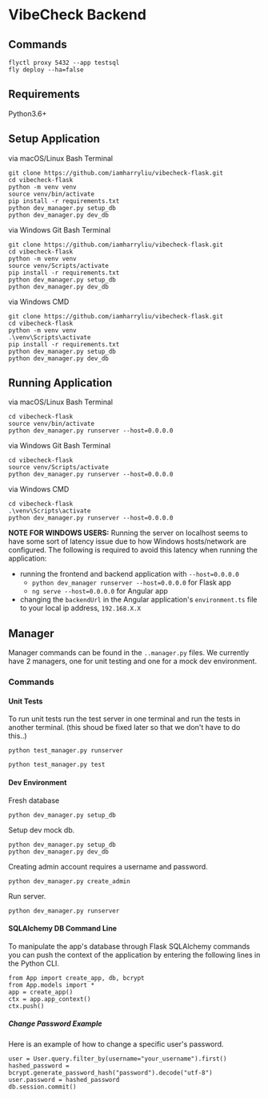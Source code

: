 # VibeCheck Backend

## Commands

```
flyctl proxy 5432 --app testsql
fly deploy --ha=false
```

## Requirements

Python3.6+

## Setup Application

via macOS/Linux Bash Terminal

```
git clone https://github.com/iamharryliu/vibecheck-flask.git
cd vibecheck-flask
python -m venv venv
source venv/bin/activate
pip install -r requirements.txt
python dev_manager.py setup_db
python dev_manager.py dev_db
```

via Windows Git Bash Terminal

```
git clone https://github.com/iamharryliu/vibecheck-flask.git
cd vibecheck-flask
python -m venv venv
source venv/Scripts/activate
pip install -r requirements.txt
python dev_manager.py setup_db
python dev_manager.py dev_db
```

via Windows CMD

```
git clone https://github.com/iamharryliu/vibecheck-flask.git
cd vibecheck-flask
python -m venv venv
.\venv\Scripts\activate
pip install -r requirements.txt
python dev_manager.py setup_db
python dev_manager.py dev_db
```

## Running Application

via macOS/Linux Bash Terminal

```
cd vibecheck-flask
source venv/bin/activate
python dev_manager.py runserver --host=0.0.0.0
```

via Windows Git Bash Terminal

```
cd vibecheck-flask
source venv/Scripts/activate
python dev_manager.py runserver --host=0.0.0.0
```

via Windows CMD

```
cd vibecheck-flask
.\venv\Scripts\activate
python dev_manager.py runserver --host=0.0.0.0
```

**NOTE FOR WINDOWS USERS:** Running the server on localhost seems to have some sort of latency issue due to how Windows hosts/network are configured. The following is required to avoid this latency when running the application:

- running the frontend and backend application with `--host=0.0.0.0`
  - `python dev_manager runserver --host=0.0.0.0` for Flask app
  - `ng serve --host=0.0.0.0` for Angular app
- changing the `backendUrl` in the Angular application's `environment.ts` file to your local ip address, `192.168.X.X`

## Manager

Manager commands can be found in the `..manager.py` files. We currently have 2 managers, one for unit testing and one for a mock dev environment.

### Commands

#### Unit Tests

To run unit tests run the test server in one terminal and run the tests in another terminal. (this shoud be fixed later so that we don't have to do this..)

```
python test_manager.py runserver
```

```
python test_manager.py test
```

#### Dev Environment

Fresh database

```
python dev_manager.py setup_db
```

Setup dev mock db.

```
python dev_manager.py setup_db
python dev_manager.py dev_db
```

Creating admin account requires a username and password.

```
python dev_manager.py create_admin
```

Run server.

```
python dev_manager.py runserver
```

#### SQLAlchemy DB Command Line

To manipulate the app's database through Flask SQLAlchemy commands you can push the context of the application by entering the following lines in the Python CLI.

```
from App import create_app, db, bcrypt
from App.models import *
app = create_app()
ctx = app.app_context()
ctx.push()
```

##### Change Password Example

Here is an example of how to change a specific user's password.

```
user = User.query.filter_by(username="your_username").first()
hashed_password = bcrypt.generate_password_hash("password").decode("utf-8")
user.password = hashed_password
db.session.commit()
```

